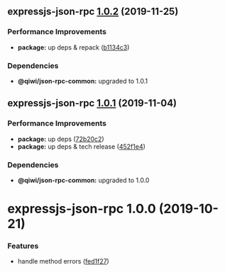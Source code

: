 ## expressjs-json-rpc [1.0.2](https://github.com/qiwi/json-rpc/compare/expressjs-json-rpc@1.0.1...expressjs-json-rpc@1.0.2) (2019-11-25)


### Performance Improvements

* **package:** up deps & repack ([b1134c3](https://github.com/qiwi/json-rpc/commit/b1134c3222a6d45927e542b0c29ee8524723c884))





### Dependencies

* **@qiwi/json-rpc-common:** upgraded to 1.0.1

## expressjs-json-rpc [1.0.1](https://github.com/qiwi/json-rpc/compare/expressjs-json-rpc@1.0.0...expressjs-json-rpc@1.0.1) (2019-11-04)


### Performance Improvements

* **package:** up deps ([72b20c2](https://github.com/qiwi/json-rpc/commit/72b20c2022d0874717e99d92f0ea9344c0573030))
* **package:** up deps & tech release ([452f1e4](https://github.com/qiwi/json-rpc/commit/452f1e4f1f32a4c09a4b55a3d58b7d19e40145c9))





### Dependencies

* **@qiwi/json-rpc-common:** upgraded to 1.0.0

# expressjs-json-rpc 1.0.0 (2019-10-21)


### Features

* handle method errors ([fed1f27](https://github.com/qiwi/json-rpc/commit/fed1f27))
